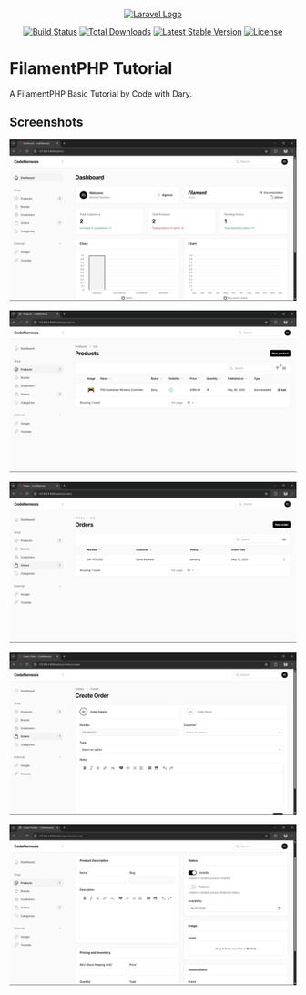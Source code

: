 <p align="center"><a href="https://laravel.com" target="_blank"><img src="https://raw.githubusercontent.com/laravel/art/master/logo-lockup/5%20SVG/2%20CMYK/1%20Full%20Color/laravel-logolockup-cmyk-red.svg" width="400" alt="Laravel Logo"></a></p>

<p align="center">
<a href="https://github.com/laravel/framework/actions"><img src="https://github.com/laravel/framework/workflows/tests/badge.svg" alt="Build Status"></a>
<a href="https://packagist.org/packages/laravel/framework"><img src="https://img.shields.io/packagist/dt/laravel/framework" alt="Total Downloads"></a>
<a href="https://packagist.org/packages/laravel/framework"><img src="https://img.shields.io/packagist/v/laravel/framework" alt="Latest Stable Version"></a>
<a href="https://packagist.org/packages/laravel/framework"><img src="https://img.shields.io/packagist/l/laravel/framework" alt="License"></a>
</p>

# FilamentPHP Tutorial

A FilamentPHP Basic Tutorial by Code with Dary.

## Screenshots


![App Screenshot](https://github.com/CodeNemesis27/FilamentTutorial1/blob/master/screenshots/image-1.png?raw=true)

![App Screenshot](https://github.com/CodeNemesis27/FilamentTutorial1/blob/master/screenshots/image-2.png?raw=true)

![App Screenshot](https://github.com/CodeNemesis27/FilamentTutorial1/blob/master/screenshots/image-3.png?raw=true)

![App Screenshot](https://github.com/CodeNemesis27/FilamentTutorial1/blob/master/screenshots/image-4.png?raw=true)

![App Screenshot](https://github.com/CodeNemesis27/FilamentTutorial1/blob/master/screenshots/image-5.png?raw=true)

